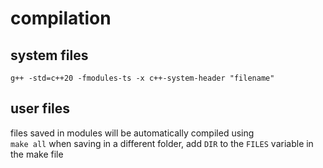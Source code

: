 # compilation

## system files  
```g++ -std=c++20 -fmodules-ts -x c++-system-header "filename"```  



## user files  
files saved in modules will be automatically compiled using  
`make all`
when saving in a different folder, add `DIR` to the `FILES` variable in the make file